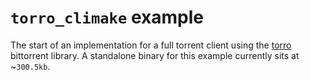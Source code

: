# `torro_climake` example

The start of an implementation for a full torrent client using the [torro](https://github.com/owez/torro) bittorrent library. A standalone binary for this example currently sits at ~`300.5kb`.
